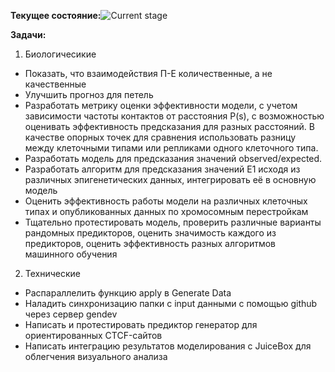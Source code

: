 **Текущее состояние:**![Current stage](https://github.com/labdevgen/3Dpredictor/blob/master/2018-BGRS-Fishman.png)

**Задачи:**

 1. Биологичесикие
 
 - Показать, что взаимодействия П-Е количественные, а не качественные
 - Улучшить прогноз для петель
 - Разработать метрику оценки эффективности модели, с учетом зависимости частоты контактов от расстояния P(s), с возможностью оценивать эффективность предсказания для разных расстояний. В
   качестве опорных точек для сравнения использовать разницу между клеточными типами или репликами одного клеточного типа.
- Разработать модель для предсказания значений observed/expected.
- Разработать алгоритм для предсказания значений E1 исходя из различных эпигенетических данных, интегрировать её в основную модель
- Оценить эффективность работы модели на различных клеточных типах и опубликованных данных по хромосомным перестройкам
- Тщательно протестировать модель, проверить различные варианты рандомных предикторов, оценить значимость каждого из предикторов, оценить эффективность разных алгоритмов машинного обучения

2. Технические
 - Распараллелить функцию apply в Generate Data
 - Наладить синхронизацию папки c input данными с помощью github через сервер gendev
 - Написать и протестировать предиктор генератор для ориентированных CTCF-сайтов
 - Написать интеграцию результатов моделирования с JuiceBox для облегчения визуального анализа